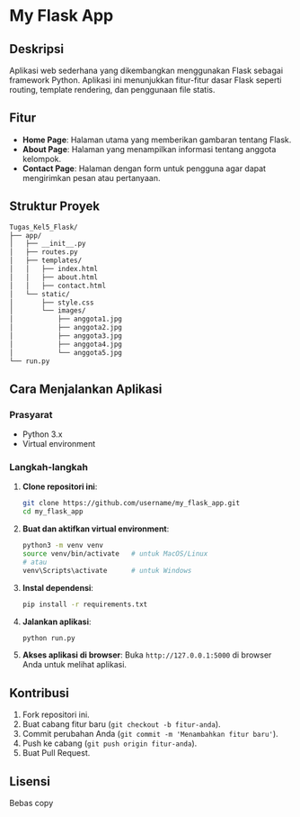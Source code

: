 # My Flask App

## Deskripsi
Aplikasi web sederhana yang dikembangkan menggunakan Flask sebagai framework Python. Aplikasi ini menunjukkan fitur-fitur dasar Flask seperti routing, template rendering, dan penggunaan file statis.

## Fitur
- **Home Page**: Halaman utama yang memberikan gambaran tentang Flask.
- **About Page**: Halaman yang menampilkan informasi tentang anggota kelompok.
- **Contact Page**: Halaman dengan form untuk pengguna agar dapat mengirimkan pesan atau pertanyaan.

## Struktur Proyek
```bash
Tugas_Kel5_Flask/
├── app/
│   ├── __init__.py
│   ├── routes.py
│   ├── templates/
│   │   ├── index.html
│   │   ├── about.html
│   │   ├── contact.html
│   └── static/
│       ├── style.css
│       └── images/
│           ├── anggota1.jpg
│           ├── anggota2.jpg
│           ├── anggota3.jpg
│           ├── anggota4.jpg
│           └── anggota5.jpg
└── run.py
```
## Cara Menjalankan Aplikasi

### Prasyarat
- Python 3.x
- Virtual environment

### Langkah-langkah

1. **Clone repositori ini**:
   ```bash
   git clone https://github.com/username/my_flask_app.git
   cd my_flask_app
   ```

2. **Buat dan aktifkan virtual environment**:
   ```bash
   python3 -m venv venv
   source venv/bin/activate   # untuk MacOS/Linux
   # atau
   venv\Scripts\activate      # untuk Windows
   ```

3. **Instal dependensi**:
   ```bash
   pip install -r requirements.txt
   ```

4. **Jalankan aplikasi**:
   ```bash
   python run.py
   ```

5. **Akses aplikasi di browser**:
   Buka `http://127.0.0.1:5000` di browser Anda untuk melihat aplikasi.

## Kontribusi
1. Fork repositori ini.
2. Buat cabang fitur baru (`git checkout -b fitur-anda`).
3. Commit perubahan Anda (`git commit -m 'Menambahkan fitur baru'`).
4. Push ke cabang (`git push origin fitur-anda`).
5. Buat Pull Request.

## Lisensi
Bebas copy